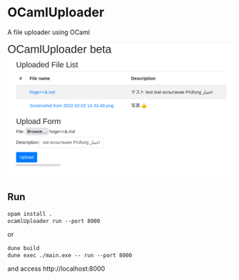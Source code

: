 # OCamlUploader
A file uploader using OCaml

![window](./window.png)

## Run
```
opam install .
ocamlUploader run --port 8000
```

or

```
dune build
dune exec ./main.exe -- run --port 8000
```

and access http://localhost:8000